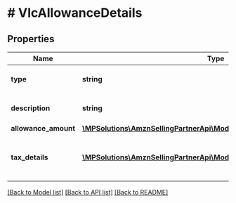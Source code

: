# # VIcAllowanceDetails

## Properties

Name | Type | Description | Notes
------------ | ------------- | ------------- | -------------
**type** | **string** | Type of the allowance applied. |
**description** | **string** | Description of the allowance. | [optional]
**allowance_amount** | [**\MPSolutions\AmznSellingPartnerApi\Models\VendorInvoices\VIcMoney**](VIcMoney.md) |  |
**tax_details** | [**\MPSolutions\AmznSellingPartnerApi\Models\VendorInvoices\VIcTaxDetails[]**](VIcTaxDetails.md) | Tax amount details applied on this allowance. | [optional]

[[Back to Model list]](../../README.md#models) [[Back to API list]](../../README.md#endpoints) [[Back to README]](../../README.md)
